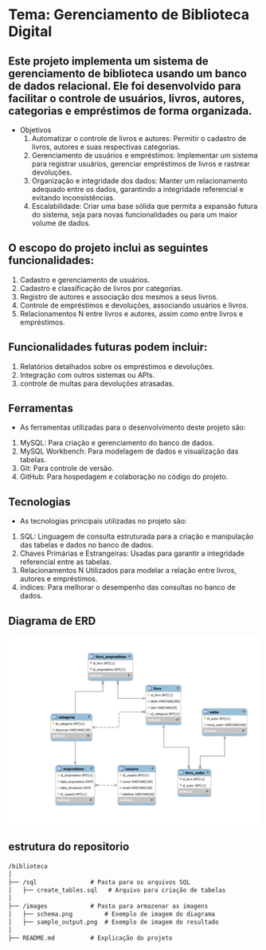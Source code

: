 # Tema: Gerenciamento de Biblioteca Digital

## Este projeto implementa um sistema de gerenciamento de biblioteca usando um banco de dados relacional. Ele foi desenvolvido para facilitar o controle de usuários, livros, autores, categorias e empréstimos de forma organizada.

- Objetivos
    1. Automatizar o controle de livros e autores: Permitir o cadastro de livros, autores e suas respectivas categorias.
    2. Gerenciamento de usuários e empréstimos: Implementar um sistema para registrar usuários, gerenciar empréstimos de livros e rastrear devoluções.
    3. Organização e integridade dos dados: Manter um relacionamento adequado entre os dados, garantindo a integridade referencial e evitando inconsistências.
    4. Escalabilidade: Criar uma base sólida que permita a expansão futura do sistema, seja para novas funcionalidades ou para um maior volume de dados.
    
## O escopo do projeto inclui as seguintes funcionalidades:
1. Cadastro e gerenciamento de usuários.   
2. Cadastro e classificação de livros por categorias.   
3. Registro de autores e associação dos mesmos a seus livros.   
4. Controle de empréstimos e devoluções, associando usuários e livros.   
5. Relacionamentos N entre livros e autores, assim como entre livros e empréstimos. 

## Funcionalidades futuras podem incluir:
1. Relatórios detalhados sobre os empréstimos e devoluções.   
2. Integração com outros sistemas ou APIs.   
3. controle de multas para devoluções atrasadas.   

## Ferramentas
- As ferramentas utilizadas para o desenvolvimento deste projeto são:
1. MySQL: Para criação e gerenciamento do banco de dados.
2. MySQL Workbench: Para modelagem de dados e visualização das tabelas.
3. Git: Para controle de versão.
4. GitHub: Para hospedagem e colaboração no código do projeto.

## Tecnologias
- As tecnologias principais utilizadas no projeto são:
1. SQL: Linguagem de consulta estruturada para a criação e manipulação das tabelas e dados no banco de dados.
2. Chaves Primárias e Estrangeiras: Usadas para garantir a integridade referencial entre as tabelas.
3. Relacionamentos N Utilizados para modelar a relação entre livros, autores e empréstimos.
4. indices: Para melhorar o desempenho das consultas no banco de dados.

## Diagrama de ERD

![Descrição da Imagem](image/schema.png)

## estrutura do repositorio
```
/biblioteca   
│   
├── /sql               # Pasta para os arquivos SQL   
│   ├── create_tables.sql   # Arquivo para criação de tabelas   
│   
├── /images            # Pasta para armazenar as imagens   
│   ├── schema.png         # Exemplo de imagem do diagrama   
│   ├── sample_output.png  # Exemplo de imagem do resultado   
│   
├── README.md          # Explicação do projeto   
```